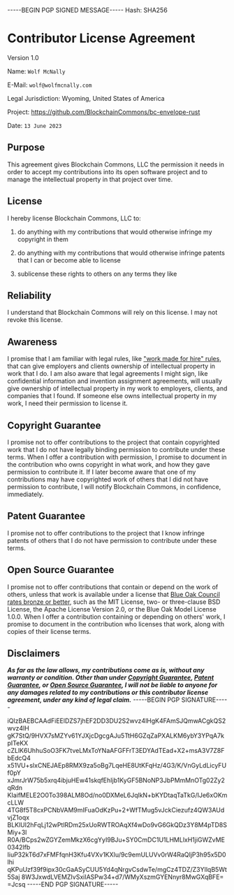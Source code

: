 -----BEGIN PGP SIGNED MESSAGE-----
Hash: SHA256

# Contributor License Agreement

Version 1.0

Name: `Wolf McNally`

E-Mail: `wolf@wolfmcnally.com`

Legal Jurisdiction: Wyoming, United States of America

Project: https://github.com/BlockchainCommons/bc-envelope-rust

Date: `13 June 2023`

## Purpose

This agreement gives Blockchain Commons, LLC the permission it needs in order to accept my contributions into its open software project and to manage the intellectual property in that project over time.

## License

I hereby license Blockchain Commons, LLC to:

1.  do anything with my contributions that would otherwise infringe my copyright in them

2.  do anything with my contributions that would otherwise infringe patents that I can or become able to license

3.  sublicense these rights to others on any terms they like

## Reliability

I understand that Blockchain Commons will rely on this license.  I may not revoke this license.

## Awareness

I promise that I am familiar with legal rules, like ["work made for hire" rules](http://worksmadeforhire.com), that can give employers and clients ownership of intellectual property in work that I do.  I am also aware that legal agreements I might sign, like confidential information and invention assignment agreements, will usually give ownership of intellectual property in my work to employers, clients, and companies that I found.  If someone else owns intellectual property in my work, I need their permission to license it.

## Copyright Guarantee

I promise not to offer contributions to the project that contain copyrighted work that I do not have legally binding permission to contribute under these terms.  When I offer a contribution with permission, I promise to document in the contribution who owns copyright in what work, and how they gave permission to contribute it.  If I later become aware that one of my contributions may have copyrighted work of others that I did not have permission to contribute, I will notify Blockchain Commons, in confidence, immediately.

## Patent Guarantee

I promise not to offer contributions to the project that I know infringe patents of others that I do not have permission to contribute under these terms.

## Open Source Guarantee

I promise not to offer contributions that contain or depend on the work of others, unless that work is available under a license that [Blue Oak Council rates bronze or better](https://blueoakconcil.org/list), such as the MIT License, two- or three-clause BSD License, the Apache License Version 2.0, or the Blue Oak Model License 1.0.0.  When I offer a contribution containing or depending on others' work, I promise to document in the contribution who licenses that work, along with copies of their license terms.

## Disclaimers

***As far as the law allows, my contributions come as is, without any warranty or condition.  Other than under [Copyright Guarantee](#copyright-guarantee), [Patent Guarantee](#patent-guarantee), or [Open Source Guarantee](#open-source-guarantee), I will not be liable to anyone for any damages related to my contributions or this contributor license agreement, under any kind of legal claim.***
-----BEGIN PGP SIGNATURE-----

iQIzBAEBCAAdFiEElDZS7jhEF2DD3DU2S2wvz4lHgK4FAmSJQmwACgkQS2wvz4lH
gK7StQ/9HVX7sMZYv61YJXjcDgcgAJu5TtH6GZqZaPXALKM6ybY3YPqA7kpITeKX
cZLlK6UhhuSoO3FK7tveLMxToYNaAFGFFrT3EDYAdTEad+X2+msA3V7Z8FbEdcQ4
x51VU+slxCNEJAEp8RMX9za5oBg7LqeHE8UtKFqHz/4G3/K/VnGyLdLicyFUf0pY
xJmrJrW75b5xrq4ibjuHEw41skqfEhIjb1KyGF5BNoNP3JbPMmMnOTg02Zy2qRdn
KIaifMELE2O0To398ALM8Od/no0DXMeL6JqlkN+bKYDtaqTaTkG/IJe6xOKmcLLW
4TG8f5T8cxPCNbVAM9mIFuaOdKzPu+2+WfTMug5vJckCiezufz4QW3AUdvjZ1oqx
BLKlUI2hFqLj12wPtlRDm25xUoRWTROAqXf4wDo9vG6GkQDz3Y8M4pTD8SMiy+3l
R0A/BCps2wZGYZemMkzX6cgYyI9BJu+SY0CmDC1U1LHMLlxH1jiGWZvME0342lfb
IiuP32kT6d7xFMFfqnH3Kfu4VXv1KXIu/9c9emULUVv0rW4RaQIjP3h95x5D0lhi
qKPuUzf39f9ipx30cGaASyCUU5Yd4qNrgvCsdwTe/mgCz4TDZ/Z3YIlqB5Wt5Saj
8W3JxwdLVEMZIvSxiIASPw34+d7/WMyXszmGYENnyr8MwGXqBFE=
=Jcsq
-----END PGP SIGNATURE-----
